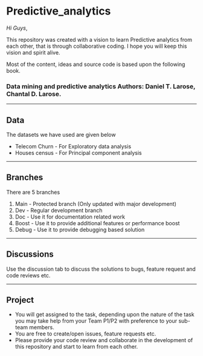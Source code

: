 # Predictive_analytics

*Hi Guys*,

This repository was created with a vision to learn Predictive analytics from each other, that is through collaborative coding.
I hope you will keep this vision and spirit alive.

Most of the content, ideas and source code is based upon the following book.
### Data mining and predictive analytics Authors: Daniel T. Larose, Chantal D. Larose.

-------------

## Data
The datasets we have used are given below
- Telecom Churn - For Exploratory data analysis
- Houses census - For Principal component analysis

-------------

## Branches
There are 5 branches
1. Main - Protected branch (Only updated with major development)
2. Dev - Regular development branch
3. Doc - Use it for documentation related work
4. Boost - Use it to provide additional features or performance boost
5. Debug - Use it to provide debugging based solution

-------------

## Discussions
Use the discussion tab to discuss the solutions to bugs, feature request and code reviews etc.

-------------

## Project
- You will get assigned to the task, depending upon the nature of the task you may take help from your Team P1/P2 with preference to your sub-team members.
- You are free to create/open issues, feature requests etc.
- Please provide your code review and collaborate in the development of this repository and start to learn from each other.

